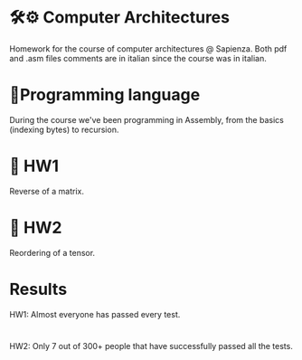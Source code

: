# 🛠️⚙️ Computer Architectures
Homework for the course of computer architectures @ Sapienza. Both pdf and .asm files comments are in italian since the course was in italian.

# 📁Programming language
During the course we've been programming in Assembly, from the basics (indexing bytes) to recursion. 

# 📝 HW1
Reverse of a matrix.

# 📝 HW2
Reordering of a tensor. 
# Results
HW1: Almost everyone has passed every test.
#
HW2: Only 7 out of 300+ people that have successfully passed all the tests.
